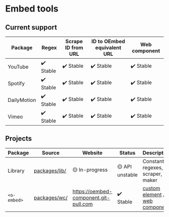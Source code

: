 # Embed tools

## Current support

| Package     | Regex     | Scrape ID from URL | ID to OEmbed equivalent URL | Web component |
| ----------- | --------- | ------------------ | --------------------------- | ------------- |
| YouTube     | ✔️ Stable | ✔️ Stable          | ✔️ Stable                   | ✔️ Stable     |
| Spotify     | ✔️ Stable | ✔️ Stable          | ✔️ Stable                   | ✔️ Stable     |
| DailyMotion | ✔️ Stable | ✔️ Stable          | ✔️ Stable                   | ✔️ Stable     |
| Vimeo       | ✔️ Stable | ✔️ Stable          | ✔️ Stable                   | ✔️ Stable     |

## Projects

| Package     | Source            | Website                               | Status          | Description                               |
| ----------- | ----------------- | ------------------------------------- | --------------- | ----------------------------------------- |
| Library     | [packages/lib/][] | 🟡 In-progress                        | 🟡 API unstable | Constants, regexes, id scraper, url maker |
| `<o-embed>` | [packages/wc/][]  | https://oembed-component.git-pull.com | ✔️ Stable       | [custom element] / [web component]        |

[packages/wc/]: packages/wc/
[packages/lib/]: packages/lib/
[custom element]: https://developer.mozilla.org/en-US/docs/Web/Web_Components/Using_custom_elements
[web component]: https://developer.mozilla.org/en-US/docs/Web/Web_Components
